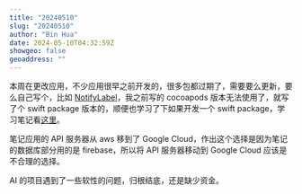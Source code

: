 ```yaml
---
title: "20240510"
slug: "20240510"
author: "Bin Hua"
date: 2024-05-10T04:32:59Z
showgeo: false
geoaddress: ""
---
```


本周在更改应用，不少应用很早之前开发的，很多包都过期了，需要要么更新，要么自己写个，比如 [NotifyLabel](https://github.com/tourcoder/notifylabel_sp)，我之前写的 cocoapods 版本无法使用了，就写了个 swift package 版本的，顺便也学习了下如果开发一个 swift package，学习笔记看[这里](https://tourcoder.com/how-to-create-swift-package/)。

笔记应用的 API 服务器从 aws 移到了 Google Cloud，作出这个选择是因为笔记的数据库部分用的是 firebase，所以将 API 服务器移动到 Google Cloud 应该是不合理的选择。

AI  的项目遇到了一些软性的问题，归根结底，还是缺少资金。